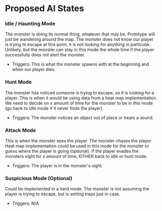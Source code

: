 # Proposed AI States

### Idle / Haunting Mode
The monster is doing its normal thing, whatever that may be. Prototype will just be wandering around the map.
The monster does not know our player is trying to escape at this point, it is not looking for anything in particular.
Unlikely, but the monster can stay in this mode the whole time if the player successfully does not alert the monster. 
- Triggers: This is what the monster spawns with at the beginning and when our player dies. 

### Hunt Mode
The monster has noticed someone is trying to escape, so it is looking for a player. This is when it would be using data from a heat map implementation.
We need to decide on x amount of time for the monster to be in this mode (go back to idle mode if it never finds the player).  
- Triggers: The monster notices an object out of place or hears a sound. 

### Attack Mode
This is when the monster sees the player. The monster chases the player. Heat map implementation could be used in this mode for the monster to guess where the player is going (optional).
If the player evades the monsters sight for x amount of time, EITHER back to idle or hunt mode. 
- Triggers: The player is in the monster's sight. 

### Suspicious Mode (Optional)
Could be implemented in a hard mode. The monster is not assuming the player is trying to escape, but is setting traps just in case. 
- Triggers: N/A
